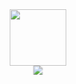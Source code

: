 <div id="header" align="center">
  <img src="https://media.giphy.com/media/WYNPuf7UqQv6gKCyv9/giphy.gif" width="100"/>
 </div>



<div id="footer" align="center">
  <a href="https://www.instagram.com/pavelitel05/">
     <img src="https://img.shields.io/badge/instagram-red"/>
  </a>
</div>
